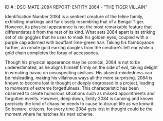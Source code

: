 ID # : DSC-MATE-2084
REPORT: ENTITY 2084 - "THE TIGER VILLAIN"

Identification Number 2084 is a sentient creature of the feline family, exhibiting markings and fur closely resembling that of a Bengal Tiger. However, its physical appearance is not the most remarkable feature that differentiates it from the rest of its kind. What sets 2084 apart is its striking set of ski goggles that he uses to mask his golden eyes, coupled with a purple cap adorned with bouffant lime-green hair. Taking his flamboyance further, an ornate gold earring dangles from the creature's left ear while a gold chain completes the foray of accessories.

Though his physical appearance may be comical, 2084 is not to be underestimated, as he aligns himself firmly on the side of evil, taking delight in wreaking havoc on unsuspecting civilians. His absent-mindedness can be misleading, making his villainous ways all the more surprising. 2084 is known to become lost in thought or deeply engrossed in a project, leading to moments of extreme forgetfulness. This characteristic has been observed to create humorous situations such as missed appointments and forgotten events. However, deep down, Entity 2084 is cunning and knows precisely the kind of chaos he needs to cause to disrupt life as we know it. So beware, citizens, for every time 2084 gets lost in thought could be the moment where he hatches his next scheme.